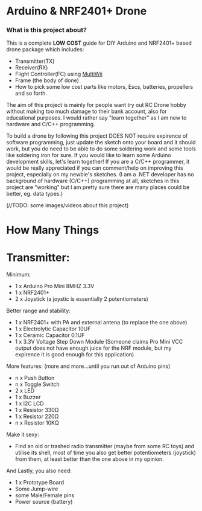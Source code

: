 # Arduino & NRF2401+ Drone

### What is this project about?
This is a complete **LOW COST** guide for DIY Arduino and NRF2401+ based drone package which includes: 
- Transmitter(TX)
- Receiver(RX)
- Flight Controller(FC) using [MultiWii](https://github.com/multiwii)
- Frame (the body of done) 
- How to pick some low cost parts like motors, Escs, batteries, propellers and so forth.



The aim of this project is mainly for people want try out RC Drone hobby without making too much damage to their bank account, also for educational purposes. I would rather say "learn together" as I am new to hardware and C/C++ programming.

To build a drone by following this project DOES NOT require expirence of software programming, just update the sketch onto your board and it should work, but you do need to be able to do some soldering work and some tools like soldering iron for sure. If you would like to learn some Arduino development skills, let's learn together! If you are a C/C++ programmer, it would be really appreciated if you can comment/help on improving this project, especially on my newbie's sketches. (I am a .NET developer has no background of hardware (C/C++) programming at all, sketches in this project are "working" but I am pretty sure there are many places could be better, eg. data types.)

(//TODO: some images/videos about this project)

# How Many Things
# Transmitter: 

Minimum:
 - 1 x Arduino Pro Mini 8MHZ 3.3V
 - 1 x NRF2401+
 - 2 x Joystick (a joystic is essentially 2 potentiometers)

Better range and stability:
 - 1 x NRF2401+ with PA and external antena (to replace the one above)
 - 1 x Electrolytic Capacitor 10UF
 - 1 x Ceramic Capacitor 0.1UF
 - 1 x 3.3V Voltage Step Down Module (Someone claims Pro Mini VCC output does not have enough juice for the NRF module, but my expirence it is good enough for this application)

More features: (more and more...until you run out of Arduino pins)
 - n x Push Button
 - n x Toggle Switch
 - 2 x LED
 - 1 x Buzzer
 - 1 x I2C LCD
 - 1 x Resistor 330Ω
 - 1 x Resistor 220Ω
 - n x Resistor 10KΩ

Make it sexy:
 - Find an old or trashed radio transmitter (maybe from some RC toys) and utilise its shell, most of time you also get better potentiometers (joystick) from them, at least better than the one above in my opinion.

And Lastly, you also need:
 - 1 x Prototype Board
 - Some Jump-wire
 - some Male/Female pins
 - Power source (battery)
 
